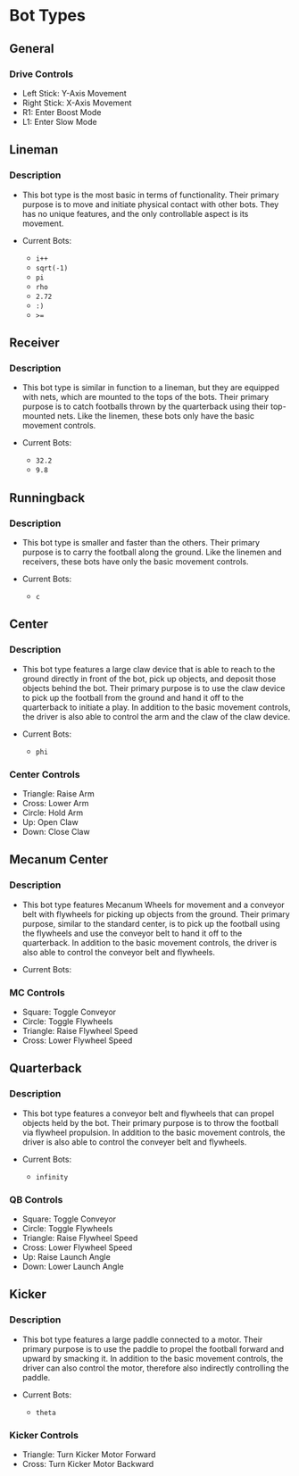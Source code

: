 # Bot Types

## General
### Drive Controls
- Left Stick: Y-Axis Movement
- Right Stick: X-Axis Movement
- R1: Enter Boost Mode
- L1: Enter Slow Mode

## Lineman
### Description
- This bot type is the most basic in terms of functionality. Their primary purpose is to move and initiate physical contact with other bots. They has no unique features, and the only controllable aspect is its movement.

- Current Bots:
    - `i++`
    - `sqrt(-1)`
    - `pi`
    - `rho`
    - `2.72`
    - `:)`
    - `>=`

## Receiver
### Description
- This bot type is similar in function to a lineman, but they are equipped with nets, which are mounted to the tops of the bots. Their primary purpose is to catch footballs thrown by the quarterback using their top-mounted nets. Like the linemen, these bots only have the basic movement controls.

- Current Bots:
    - `32.2`
    - `9.8`

## Runningback
### Description
- This bot type is smaller and faster than the others. Their primary purpose is to carry the football along the ground. Like the linemen and receivers, these bots have only the basic movement controls.

- Current Bots:
    - `c`

## Center
### Description
- This bot type features a large claw device that is able to reach to the ground directly in front of the bot, pick up objects, and deposit those objects behind the bot. Their primary purpose is to use the claw device to pick up the football from the ground and hand it off to the quarterback to initiate a play. In addition to the basic movement controls, the driver is also able to control the arm and the claw of the claw device.

- Current Bots:
    - `phi`

### Center Controls
- Triangle: Raise Arm
- Cross: Lower Arm
- Circle: Hold Arm
- Up: Open Claw
- Down: Close Claw

## Mecanum Center
### Description
- This bot type features Mecanum Wheels for movement and a conveyor belt with flywheels for picking up objects from the ground. Their primary purpose, similar to the standard center, is to pick up the football using the flywheels and use the conveyor belt to hand it off to the quarterback. In addition to the basic movement controls, the driver is also able to control the conveyor belt and flywheels.

- Current Bots:

### MC Controls
- Square: Toggle Conveyor
- Circle: Toggle Flywheels
- Triangle: Raise Flywheel Speed
- Cross: Lower Flywheel Speed

## Quarterback
### Description
- This bot type features a conveyor belt and flywheels that can propel objects held by the bot. Their primary purpose is to throw the football via flywheel propulsion. In addition to the basic movement controls, the driver is also able to control the conveyer belt and flywheels.

- Current Bots:
    - `infinity`

### QB Controls
- Square: Toggle Conveyor
- Circle: Toggle Flywheels
- Triangle: Raise Flywheel Speed
- Cross: Lower Flywheel Speed
- Up: Raise Launch Angle
- Down: Lower Launch Angle

## Kicker
### Description
- This bot type features a large paddle connected to a motor. Their primary purpose is to use the paddle to propel the football forward and upward by smacking it. In addition to the basic movement controls, the driver can also control the motor, therefore also indirectly controlling the paddle.

- Current Bots:
    - `theta`

### Kicker Controls
- Triangle: Turn Kicker Motor Forward
- Cross: Turn Kicker Motor Backward